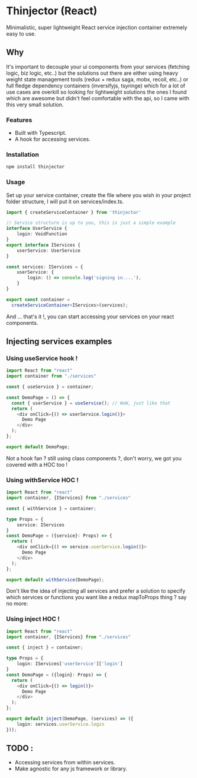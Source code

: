 # Thinjector (React)

Minimalistic, super lightweight React service injection container extremely easy to use.

## Why
It's important to decouple your ui components from your services (fetching logic, biz logic, etc..) but the solutions out there are either using heavy weight state management tools (redux + redux saga, mobx, recoil, etc..) or full fledge dependency containers (inversifyjs, 
tsyringe) which for a lot of use cases are overkill so looking for lightweight solutions the ones I found which are awesome but didn't feel comfortable with the api, so I came with this very small solution.
### Features
- Built with Typescript.
- A hook for accessing services.

### Installation

```bash
npm install thinjector
```

### Usage

Set up your service container, create the file where you wish in your project folder structure, I will put it on services/index.ts.
```typescript
import { createServiceContainer } from 'thinjector'

// Service structure is up to you, this is just a simple example
interface UserService {
    login: VoidFunction
}
export interface IServices {
    userService: UserService
}

const services: IServices = {
    userService: {
        login: () => console.log('signing in....'),
    }
}

export const container =
  createServiceContainer<IServices>(services);
```

And ... that's it !, you can start accessing your services on your react components.

## Injecting services examples
### Using useService hook !
```typescript
import React from "react"
import container from "./services"

const { useService } = container;

const DemoPage = () => {
  const { userService } = useService(); // WoW, just like that
  return (
    <div onClick={() => userService.login()}>
      Demo Page
    </div>
  );
};

export default DemoPage;
```

Not a hook fan ? still using class components ?, don't worry, we got you covered with a HOC too !
### Using withService HOC !
```typescript
import React from "react"
import container, {IServices} from "./services"

const { withService } = container;

type Props = {
    service: IServices
}
const DemoPage = ({service}: Props) => {
  return (
    <div onClick={() => service.userService.login()}>
      Demo Page
    </div>
  );
};

export default withService(DemoPage);
```
Don't like the idea of injecting all services and prefer a solution to specify which services or functions you want like a redux mapToProps thing ? say no more:
### Using inject HOC !
```typescript
import React from "react"
import container, {IServices} from "./services"

const { inject } = container;

type Props = {
    login: IServices['userService']['login']
}
const DemoPage = ({login}: Props) => {
  return (
    <div onClick={() => login()}>
      Demo Page
    </div>
  );
};

export default inject(DemoPage, (services) => ({
    login: services.userService.login
}));
```
## TODO :
- Accessing services from within services.
- Make agnostic for any js framework or library.
